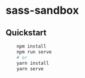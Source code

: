 # sass-sandbox

## Quickstart
``` sh
    npm install 
    npm run serve
    # or 
    yarn install
    yarn serve
```